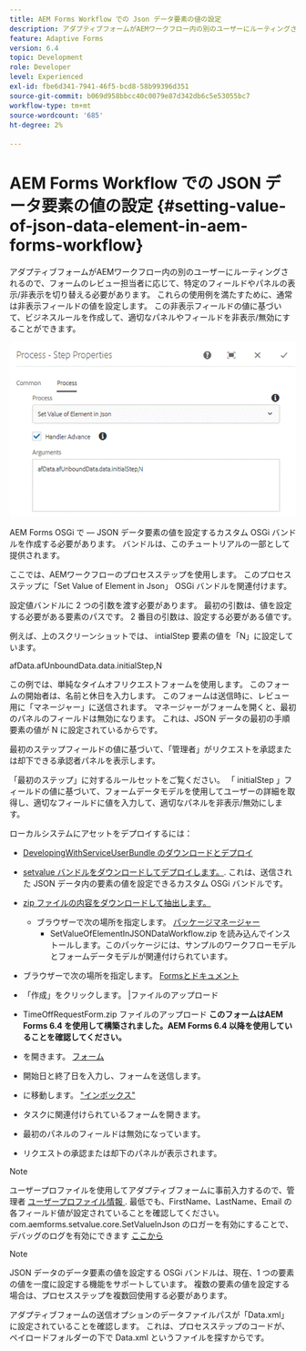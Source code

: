 ```yaml
---
title: AEM Forms Workflow での Json データ要素の値の設定
description: アダプティブフォームがAEMワークフロー内の別のユーザーにルーティングされるので、フォームのレビュー担当者に応じて、特定のフィールドやパネルの表示/非表示を切り替える必要があります。 これらの使用例を満たすために、通常は非表示フィールドの値を設定します。 この非表示フィールドの値に基づいて、ビジネスルールを作成して、適切なパネルやフィールドを非表示/無効にすることができます。
feature: Adaptive Forms
version: 6.4
topic: Development
role: Developer
level: Experienced
exl-id: fbe6d341-7941-46f5-bcd8-58b99396d351
source-git-commit: b069d958bbcc40c0079e87d342db6c5e53055bc7
workflow-type: tm+mt
source-wordcount: '685'
ht-degree: 2%

---
```


# AEM Forms Workflow での JSON データ要素の値の設定 {#setting-value-of-json-data-element-in-aem-forms-workflow}

アダプティブフォームがAEMワークフロー内の別のユーザーにルーティングされるので、フォームのレビュー担当者に応じて、特定のフィールドやパネルの表示/非表示を切り替える必要があります。 これらの使用例を満たすために、通常は非表示フィールドの値を設定します。 この非表示フィールドの値に基づいて、ビジネスルールを作成して、適切なパネルやフィールドを非表示/無効にすることができます。

![JSON データ内の要素の値を設定する](assets/capture-3.gif)

AEM Forms OSGi で — JSON データ要素の値を設定するカスタム OSGi バンドルを作成する必要があります。 バンドルは、このチュートリアルの一部として提供されます。

ここでは、AEMワークフローのプロセスステップを使用します。 このプロセスステップに「Set Value of Element in Json」 OSGi バンドルを関連付けます。

設定値バンドルに 2 つの引数を渡す必要があります。 最初の引数は、値を設定する必要がある要素のパスです。 2 番目の引数は、設定する必要がある値です。

例えば、上のスクリーンショットでは、 intialStep 要素の値を「N」に設定しています。

afData.afUnboundData.data.initialStep,N

この例では、単純なタイムオフリクエストフォームを使用します。 このフォームの開始者は、名前と休日を入力します。 このフォームは送信時に、レビュー用に「マネージャー」に送信されます。 マネージャーがフォームを開くと、最初のパネルのフィールドは無効になります。 これは、JSON データの最初の手順要素の値が N に設定されているからです。

最初のステップフィールドの値に基づいて、「管理者」がリクエストを承認または却下できる承認者パネルを表示します。

「最初のステップ」に対するルールセットをご覧ください。 「 initialStep 」フィールドの値に基づいて、フォームデータモデルを使用してユーザーの詳細を取得し、適切なフィールドに値を入力して、適切なパネルを非表示/無効にします。

ローカルシステムにアセットをデプロイするには：

* [DevelopingWithServiceUserBundle のダウンロードとデプロイ](/help/forms/assets/common-osgi-bundles/DevelopingWithServiceUser.jar)

* [setvalue バンドルをダウンロードしてデプロイします。](/help/forms/assets/common-osgi-bundles/SetValueApp.core-1.0-SNAPSHOT.jar). これは、送信された JSON データ内の要素の値を設定できるカスタム OSGi バンドルです。

* [zip ファイルの内容をダウンロードして抽出します。](assets/set-value-jsondata.zip)
   * ブラウザーで次の場所を指定します。 [パッケージマネージャー](http://localhost:4502/crx/packmgr/index.jsp)
      * SetValueOfElementInJSONDataWorkflow.zip を読み込んでインストールします。このパッケージには、サンプルのワークフローモデルとフォームデータモデルが関連付けられています。

* ブラウザーで次の場所を指定します。 [Formsとドキュメント](http://localhost:4502/aem/forms.html/content/dam/formsanddocuments)
* 「作成」をクリックします。 |ファイルのアップロード
* TimeOffRequestForm.zip ファイルのアップロード
   **このフォームはAEM Forms 6.4 を使用して構築されました。AEM Forms 6.4 以降を使用していることを確認してください。**
* を開きます。 [フォーム](http://localhost:4502/content/dam/formsanddocuments/timeoffrequest/jcr:content?wcmmode=disabled)
* 開始日と終了日を入力し、フォームを送信します。
* に移動します。 [&quot;インボックス&quot;](http://localhost:4502/aem/inbox)
* タスクに関連付けられているフォームを開きます。
* 最初のパネルのフィールドは無効になっています。
* リクエストの承認または却下のパネルが表示されます。

>[!NOTE]
>
>ユーザープロファイルを使用してアダプティブフォームに事前入力するので、管理者 [ユーザープロファイル情報 ](http://localhost:4502/security/users.html). 最低でも、FirstName、LastName、Email の各フィールド値が設定されていることを確認してください。
>com.aemforms.setvalue.core.SetValueInJson のロガーを有効にすることで、デバッグのログを有効にできます [ここから](http://localhost:4502/system/console/slinglog)

>[!NOTE]
>
>JSON データのデータ要素の値を設定する OSGi バンドルは、現在、1 つの要素の値を一度に設定する機能をサポートしています。 複数の要素の値を設定する場合は、プロセスステップを複数回使用する必要があります。
>
>アダプティブフォームの送信オプションのデータファイルパスが「Data.xml」に設定されていることを確認します。 これは、プロセスステップのコードが、ペイロードフォルダーの下で Data.xml というファイルを探すからです。
